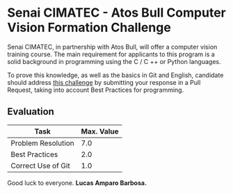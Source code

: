 # Senai CIMATEC - Atos Bull Computer Vision Formation Challenge

Senai CIMATEC, in partnership with Atos Bull, will offer a computer vision training course.
The main requirement for applicants to this program is a solid background in programming using the C / C ++ or Python languages.

To prove this knowledge, as well as the basics in Git and English, candidate should address [this challenge](challenge_1.pdf) by submitting your response in a Pull Request, taking into account Best Practices for programming.

## Evaluation

| Task | Max. Value |
| - | - |
| Problem Resolution | 7.0 |
| Best Practices | 2.0 |
| Correct Use of Git | 1.0 |

Good luck to everyone.
<b>Lucas Amparo Barbosa.</b>
